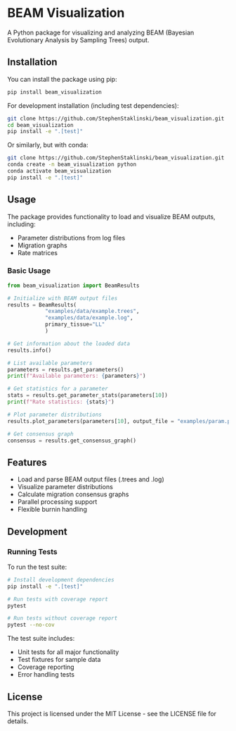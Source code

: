# BEAM Visualization

A Python package for visualizing and analyzing BEAM (Bayesian Evolutionary Analysis by Sampling Trees) output.

## Installation

You can install the package using pip:

```bash
pip install beam_visualization
```

For development installation (including test dependencies):

```bash
git clone https://github.com/StephenStaklinski/beam_visualization.git
cd beam_visualization
pip install -e ".[test]"
```

Or similarly, but with conda:

```bash
git clone https://github.com/StephenStaklinski/beam_visualization.git
conda create -n beam_visualization python
conda activate beam_visualization
pip install -e ".[test]"

```

## Usage

The package provides functionality to load and visualize BEAM outputs, including:
- Parameter distributions from log files
- Migration graphs
- Rate matrices

### Basic Usage

```python
from beam_visualization import BeamResults

# Initialize with BEAM output files
results = BeamResults(
            "examples/data/example.trees", 
            "examples/data/example.log", 
            primary_tissue="LL"
            )

# Get information about the loaded data
results.info()

# List available parameters
parameters = results.get_parameters()
print(f"Available parameters: {parameters}")

# Get statistics for a parameter
stats = results.get_parameter_stats(parameters[10])
print(f"Rate statistics: {stats}")

# Plot parameter distributions
results.plot_parameters(parameters[10], output_file = "examples/param.pdf")

# Get consensus graph
consensus = results.get_consensus_graph()
```

## Features

- Load and parse BEAM output files (.trees and .log)
- Visualize parameter distributions
- Calculate migration consensus graphs
- Parallel processing support
- Flexible burnin handling

## Development

### Running Tests

To run the test suite:

```bash
# Install development dependencies
pip install -e ".[test]"

# Run tests with coverage report
pytest

# Run tests without coverage report
pytest --no-cov
```

The test suite includes:
- Unit tests for all major functionality
- Test fixtures for sample data
- Coverage reporting
- Error handling tests

## License

This project is licensed under the MIT License - see the LICENSE file for details.
